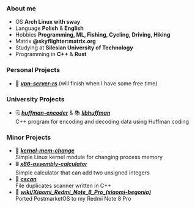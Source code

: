 ### About me
- OS **Arch Linux with sway**
- Language **Polish** & **English**
- Hobbies **Programming, ML, Fishing, Cycling, Driving, Hiking**
- Matrix **@skyflighter:matrix.org**
- Studying at **Silesian University of Technology**
- Programming in **C++** & **Rust**

### Personal Projects
- 🦀 [***vpn-server-rs***](https://github.com/michaelskyf/vpn-server-rs) (will finish when I have some free time)

### University Projects
- 🗒️ [***huffman-encoder***](https://github.com/michaelskyf/huffman-encoder) & 📚 [***libhuffman***](https://github.com/michaelskyf/libhuffman)<br>
   C++ program for encoding and decoding data using Huffman coding

### Minor Projects
- 🐧 [***kernel-mem-change***](https://github.com/michaelskyf/kernel-mem-change) <br>
  Simple Linux kernel module for changing process memory
- 🖩 [***x86-assembly-calculator***](https://github.com/michaelskyf/x86-assembly-calculator) <br>
  Simple calculator that can add two unsigned integers
- 📁 [***cscan***](https://github.com/michaelskyf/cscan) <br>
  File duplicates scanner written in C++
- 📱 [***wiki/Xiaomi_Redmi_Note_8_Pro_(xiaomi-begonia)***](https://wiki.postmarketos.org/wiki/Xiaomi_Redmi_Note_8_Pro_(xiaomi-begonia)) <br>
  Ported PostmarketOS to my Redmi Note 8 Pro
